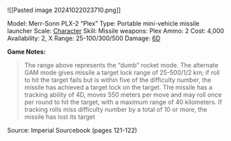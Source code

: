 ![[Pasted image 20241022023710.png]]

Model: Merr-Sonn PLX-2 “Plex”
Type: Portable mini-vehicle missile launcher
Scale: <u>Character</u>
Skill: Missile weapons: Plex
Ammo: 2
Cost: 4,000
Availability: 2, X
Range: 25-100/300/500 
Damage: <u>6D</u>

**Game Notes:**
> The range above represents the “dumb” rocket mode. The alternate GAM mode gives missile a target lock range of 25-500/1/2 km; if roll to hit the target fails but is within five of the difficulty number, the missile has achieved a target lock on the target. The missile has a tracking ability of 4D, moves 550 meters per move and may roll once per round to hit the target, with a maximum range of 40 kilometers. If tracking rolls miss difficulty number by a total of 10 or more, the missile has lost its target


Source: Imperial Sourcebook (pages 121-122)

